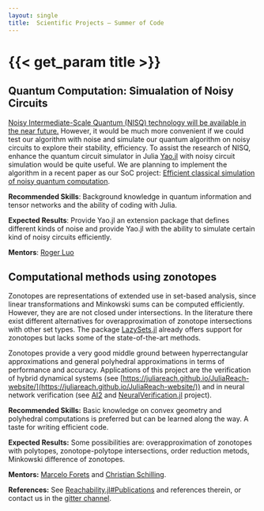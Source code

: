 ```yaml
---
layout: single
title:  Scientific Projects – Summer of Code
---
```


# {{< get_param title >}}

## Quantum Computation: Simualation of Noisy Circuits

[Noisy Intermediate-Scale Quantum (NISQ) technology will be available in the near future.](https://arxiv.org/abs/1801.00862) However, it would be much more convenient if we could test our algorithm with noise and simulate our quantum algorithm on noisy circuits to explore their stability, efficiency. To assist the research of NISQ, enhance the quantum circuit simulator in Julia [Yao.jl](https://github.com/QuantumBFS/Yao.jl) with noisy circuit simulation would be quite useful. We are planning to implement the algorithm in a recent paper as our SoC project: [Efficient classical simulation of noisy quantum computation](https://arxiv.org/pdf/1810.03176.pdf).

**Recommended Skills**: Background knowledge in quantum information and tensor networks and the ability of coding with Julia.

**Expected Results**: Provide Yao.jl an extension package that defines different kinds of noise and provide Yao.jl with the ability to simulate certain kind of noisy circuits efficiently.

**Mentors**: [Roger Luo](https://github.com/Roger-luo/)


## Computational methods using zonotopes

Zonotopes are representations of extended use in set-based analysis, since linear transformations and Minkowski sums can be computed efficiently. However, they are are not closed under intersections. In the literature there exist different alternatives for overapproximation of zonotope intersections with other set types. The package [LazySets.jl](https://github.com/JuliaReach/LazySets.jl) already offers support for zonotopes but lacks some of the state-of-the-art methods.

Zonotopes provide a very good middle ground between hyperrectangular approximations and general polyhedral approximations in terms of performance and accuracy. Applications of this project are the verification of hybrid dynamical systems (see [https://juliareach.github.io/JuliaReach-website/](https://juliareach.github.io/JuliaReach-website/)) and in neural network verification (see [AI2](https://ieeexplore.ieee.org/document/8418593) and [NeuralVerification.jl](https://github.com/sisl/NeuralVerification.jl) project).

**Recommended Skills:** Basic knowledge on convex geometry and polyhedral computations is preferred but can be learned along the way. A taste for writing efficient code. 

**Expected Results:** Some possibilities are: overapproximation of zonotopes with polytopes, zonotope-polytope intersections, order reduction metods, Minkowski difference of zonotopes.

**Mentors:** [Marcelo Forets](http://github.com/mforets) and [Christian Schilling](https://github.com/schillic).

**References:** See [Reachability.jl#Publications](https://juliareach.github.io/Reachability.jl/stable/publications/) and references therein, or contact us in the [gitter channel](https://gitter.im/JuliaReach/Lobby).
